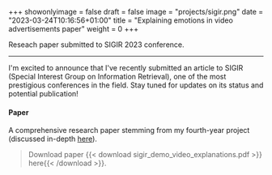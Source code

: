 +++
showonlyimage = false
draft = false
image = "projects/sigir.png"
date = "2023-03-24T10:16:56+01:00"
title = "Explaining emotions in video advertisements paper"
weight = 0
+++

Reseach paper submitted to SIGIR 2023 conference. 
<!--more--> 

---

I'm excited to announce that I've recently submitted an article to SIGIR (Special Interest Group on Information Retrieval), one of the most prestigious conferences in the field. Stay tuned for updates on its status and potential publication!

#### Paper 
A comprehensive research paper stemming from my fourth-year project (discussed in-depth [here](/projects/emotionclassificationfromvideos)).

> Download paper {{< download sigir_demo_video_explanations.pdf >}} here{{< /download >}}.